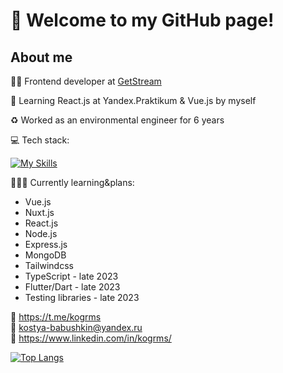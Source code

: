 # 👋 Welcome to my GitHub page!
## About me
👨‍💻 Frontend developer at [GetStream](https://getstream.com/)

🌱 Learning React.js at Yandex.Praktikum & Vue.js by myself

♻️ Worked as an environmental engineer for 6 years

💻 Tech stack:

[![My Skills](https://skillicons.dev/icons?i=vue,nuxt,react,sass,js,html,css,webpack,git,figma)](https://skillicons.dev)

👩🏻‍🎓 Currently learning&plans:
* Vue.js
* Nuxt.js
* React.js
* Node.js
* Express.js
* MongoDB
* Tailwindcss
* TypeScript - late 2023
* Flutter/Dart - late 2023
* Testing libraries - late 2023

📱 https://t.me/kogrms  
📧 kostya-babushkin@yandex.ru  
💼 https://www.linkedin.com/in/kogrms/

[![Top Langs](https://github-readme-stats.vercel.app/api/top-langs/?username=kogrms&layout=compact&theme=vue-dark)](https://github.com/kogrms/github-readme-stats)
